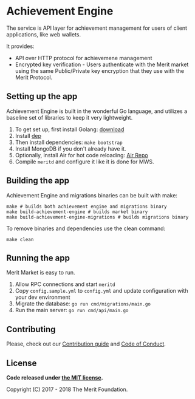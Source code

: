 # Achievement Engine

The service is API layer for achievement management for users of client applications, like web wallets.

It provides:
- API over HTTP protocol for achievemene management
- Encrypted key verification - Users authenticate with the Merit market using the same Public/Private key encryption that they use with the Merit Protocol.

## Setting up the app

Achievement Engine is built in the wonderful Go language, and utilizes a baseline set of libraries to keep it very lightweight.

1. To get set up, first install Golang: [download](http://golang.org/downloads)
1. Install [dep](https://golang.github.io/dep/docs/installation.html)
1. Then install dependencies: `make bootstrap`
1. Install MongoDB if you don't already have it.
1. Optionally, install Air for hot code reloading: [Air Repo](https://github.com/cosmtrek/air)
1. Compile `meritd` and configure it like it is done for MWS.

## Building the app

Achievement Engine and migrations binaries can be built with make:

```
make # builds both achievement engine and migrations binary
make build-achievement-engine # builds market binary
make build-achievement-engine-migrations # builds migrations binary
```

To remove binaries and dependencies use the clean command:

```
make clean
```

## Running the app

Merit Market is easy to run.

1. Allow RPC connections and start `meritd` 
1. Copy `config.sample.yml` to `config.yml` and update configuration with your dev environment
1. Migrate the database: `go run cmd/migrations/main.go`
1. Run the main server: `go run cmd/api/main.go`

## Contributing

Please, check out our [Contribution guide](./CONTRIBUTING.md) and [Code of Conduct](./CODE_OF_CONDUCT.md).

## License

**Code released under [the MIT license](./LICENSE).**

Copyright (C) 2017 - 2018 The Merit Foundation.